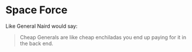 # Space Force

Like General Naird would say:

> Cheap Generals are like cheap enchiladas
> you end up paying for it in the back end.